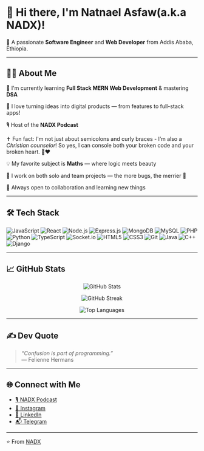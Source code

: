 # 👋 Hi there, I'm Natnael Asfaw(a.k.a NADX)!

🎯 A passionate **Software Engineer** and **Web Developer** from Addis Ababa, Ethiopia.

---

## 👨‍💻 About Me

 🔭 I'm currently learning **Full Stack MERN Web Development** & mastering **DSA**
  
 💬 I love turning ideas into digital products — from features to full-stack apps!
  
 🎙️ Host of the **NADX Podcast**
  
 ✝️ Fun fact: I'm not just about semicolons and curly braces - I’m also a *Christian counselor*! So yes, I can console both your broken code and your broken heart. 💬❤
  
 💡 My favorite subject is **Maths** — where logic meets beauty
  
 👯 I work on both solo and team projects — the more bugs, the merrier 🐛
  
 🤝 Always open to collaboration and learning new things

---

## 🛠️ Tech Stack

![JavaScript](https://img.shields.io/badge/-JavaScript-black?style=flat-square&logo=javascript)
![React](https://img.shields.io/badge/-React-black?style=flat-square&logo=react)
![Node.js](https://img.shields.io/badge/-Node.js-black?style=flat-square&logo=node.js)
![Express.js](https://img.shields.io/badge/-Express.js-black?style=flat-square&logo=express)
![MongoDB](https://img.shields.io/badge/-MongoDB-black?style=flat-square&logo=mongodb)
![MySQL](https://img.shields.io/badge/-MySQL-black?style=flat-square&logo=mysql)
![PHP](https://img.shields.io/badge/-PHP-black?style=flat-square&logo=php)
![Python](https://img.shields.io/badge/-Python-black?style=flat-square&logo=python)
![TypeScript](https://img.shields.io/badge/-TypeScript-black?style=flat-square&logo=typescript)
![Socket.io](https://img.shields.io/badge/-Socket.io-black?style=flat-square&logo=socket.io)
![HTML5](https://img.shields.io/badge/-HTML5-black?style=flat-square&logo=html5)
![CSS3](https://img.shields.io/badge/-CSS3-black?style=flat-square&logo=css3)
![Git](https://img.shields.io/badge/-Git-black?style=flat-square&logo=git)
![Java](https://img.shields.io/badge/-Java-orange?style=flat-square&logo=java&logoColor=white)
![C++](https://img.shields.io/badge/-C++-00599C?style=flat-square&logo=c%2b%2b&logoColor=white)
![Django](https://img.shields.io/badge/-Django-092E20?style=flat-square&logo=django&logoColor=white)

---

## 📈 GitHub Stats

<p align="center">
  <img src="https://github-readme-stats.vercel.app/api?username=natthy2023&show_icons=true&theme=radical" alt="GitHub Stats" />
</p>

<p align="center">
  <img src="https://github-readme-streak-stats.herokuapp.com/?user=natthy2023&theme=radical" alt="GitHub Streak" />
</p>

<p align="center">
  <img src="https://github-readme-stats.vercel.app/api/top-langs/?username=natthy2023&layout=compact&theme=radical" alt="Top Languages" />
</p>

---

## ✍️ Dev Quote

> *“Confusion is part of programming.”*  
> — Felienne Hermans

---

## 🌐 Connect with Me

- [🎙️ NADX Podcast](https://www.youtube.com/@nadx_tube)
- [📸 Instagram](https://instagram.com/#)
- [💼 LinkedIn](https://linkedin.com/Natthy2023)
- [📬 Telegram](https://t.me/nisimp)

---

⭐️ From [NADX](https://github.com/Natthy2023)
